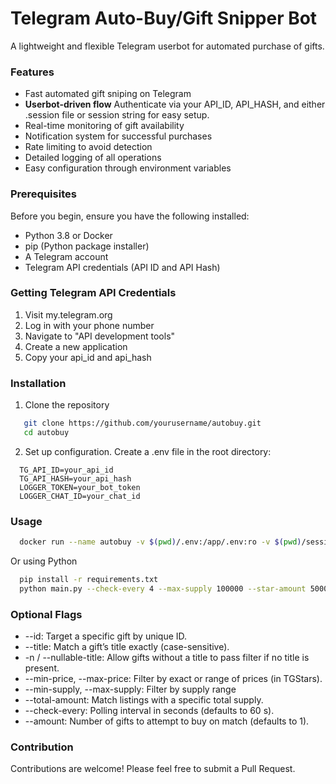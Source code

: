 # Telegram Auto-Buy/Gift Snipper Bot
A lightweight and flexible Telegram userbot for automated purchase of gifts.
### Features

- Fast automated gift sniping on Telegram
- <b>Userbot-driven flow</b> Authenticate via your API_ID, API_HASH, and either .session file or session string for easy setup.
- Real-time monitoring of gift availability
- Notification system for successful purchases
- Rate limiting to avoid detection
- Detailed logging of all operations
- Easy configuration through environment variables
### Prerequisites
Before you begin, ensure you have the following installed:

- Python 3.8 or Docker
- pip (Python package installer)
- A Telegram account
- Telegram API credentials (API ID and API Hash)
### Getting Telegram API Credentials

1. Visit my.telegram.org
2. Log in with your phone number
3. Navigate to "API development tools"
4. Create a new application
5. Copy your api_id and api_hash
### Installation
1. Clone the repository
```bash
   git clone https://github.com/yourusername/autobuy.git
   cd autobuy
```
2. Set up configuration. Create a .env file in the root directory:
```
  TG_API_ID=your_api_id
  TG_API_HASH=your_api_hash
  LOGGER_TOKEN=your_bot_token
  LOGGER_CHAT_ID=your_chat_id
```
### Usage
```bash
  docker run --name autobuy -v $(pwd)/.env:/app/.env:ro -v $(pwd)/sessions:/app/sessions:rw -it touchmeangel/autobuy:latest python main.py --check-every 4 --max-supply 100000 --star-amount 5000
```
Or using Python
```bash
  pip install -r requirements.txt
  python main.py --check-every 4 --max-supply 100000 --star-amount 5000
```
### Optional Flags
- --id: Target a specific gift by unique ID.
- --title: Match a gift’s title exactly (case-sensitive).
- -n / --nullable-title: Allow gifts without a title to pass filter if no title is present.
- --min-price, --max-price: Filter by exact or range of prices (in TGStars).
- --min-supply, --max-supply: Filter by supply range
- --total-amount: Match listings with a specific total supply.
- --check-every: Polling interval in seconds (defaults to 60 s).
- --amount: Number of gifts to attempt to buy on match (defaults to 1).
### Contribution
Contributions are welcome! Please feel free to submit a Pull Request.